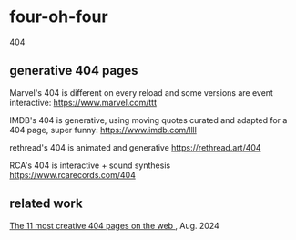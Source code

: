 # four-oh-four
404

## generative 404 pages

Marvel's 404 is different on every reload and some versions are event interactive: https://www.marvel.com/ttt

IMDB's 404 is generative, using moving quotes curated and adapted for a 404 page, super funny: https://www.imdb.com/llll

rethread's 404 is animated and generative https://rethread.art/404

RCA's 404 is interactive + sound synthesis https://www.rcarecords.com/404

## related work

[The 11 most creative 404 pages on the web ](https://www.vev.design/blog/creative-404-pages/), Aug. 2024
